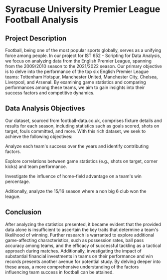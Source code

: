 # Syracuse University Premier League Football Analysis
## Project Description
Football, being one of the most popular sports globally, serves as a unifying force among people. In our project for IST 652 - Scripting for Data Analysis, we focus on analyzing data from the English Premier League, spanning from the 2009/2010 season to the 2021/2022 season. Our primary objective is to delve into the performance of the top six English Premier League teams: Tottenham Hotspur, Manchester United, Manchester City, Chelsea, Liverpool, and Arsenal. By examining game statistics and comparing performances among these teams, we aim to gain insights into their success factors and competitive dynamics.

## Data Analysis Objectives
Our dataset, sourced from football-data.co.uk, comprises fixture details and results for each season, including statistics such as goals scored, shots on target, fouls committed, and more. With this rich dataset, we seek to achieve the following objectives:

Analyze each team's success over the years and identify contributing factors.

Explore correlations between game statistics (e.g., shots on target, corner kicks) and team performance.

Investigate the influence of home-field advantage on a team's win percentage.

Aditionally, analyze the 15/16 season where a non big 6 club won the league.

## Conclusion
After analyzing the statistics presented, it became evident that the provided data alone is insufficient to ascertain the key traits that determine a team's likelihood of winning. Further research is warranted to explore additional game-affecting characteristics, such as possession rates, ball pass accuracy among teams, and the efficacy of successful tackling as a tactical approach during matches. Additionally, investigating the impact of substantial financial investments in teams on their performance and win records presents another avenue for potential study. By delving deeper into these areas, a more comprehensive understanding of the factors influencing team success in football can be attained.
